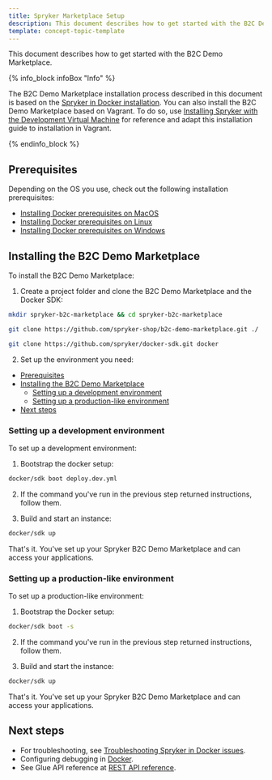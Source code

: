 ```yaml
---
title: Spryker Marketplace Setup
description: This document describes how to get started with the B2C Demo Marketplace.
template: concept-topic-template
---
```


This document describes how to get started with the B2C Demo Marketplace.

{% info_block infoBox "Info" %}

The B2C Demo Marketplace installation process described in this document is based on the [Spryker in Docker installation](/docs/scos/dev/setup/installing-spryker-with-docker/installing-spryker-with-docker.html). You can also install the B2C Demo Marketplace based on Vagrant. To do so, use [Installing Spryker with the Development Virtual Machine](/docs/scos/dev/developer-getting-started-guide.html) for reference and adapt this installation guide to installation in Vagrant.

{% endinfo_block %}

## Prerequisites

Depending on the OS you use, check out the following installation prerequisites:

- [Installing Docker prerequisites on MacOS](/docs/scos/dev/setup/installing-spryker-with-docker/docker-installation-prerequisites/installing-docker-prerequisites-on-macos.html)
- [Installing Docker prerequisites on Linux](/docs/scos/dev/setup/installing-spryker-with-docker/docker-installation-prerequisites/installing-docker-prerequisites-on-linux.html)
- [Installing Docker prerequisites on Windows](/docs/scos/dev/setup/installing-spryker-with-docker/docker-installation-prerequisites/installing-docker-prerequisites-on-windows-with-wsl2.html)

## Installing the B2C Demo Marketplace

To install the B2C Demo Marketplace:

1. Create a project folder and clone the B2C Demo Marketplace and the Docker SDK:

```bash
mkdir spryker-b2c-marketplace && cd spryker-b2c-marketplace

git clone https://github.com/spryker-shop/b2c-demo-marketplace.git ./

git clone https://github.com/spryker/docker-sdk.git docker
```

2. Set up the environment you need:

- [Prerequisites](#prerequisites)
- [Installing the B2C Demo Marketplace](#installing-the-b2c-demo-marketplace)
  - [Setting up a development environment](#setting-up-a-development-environment)
  - [Setting up a production-like environment](#setting-up-a-production-like-environment)
- [Next steps](#next-steps)

### Setting up a development environment

To set up a development environment:

1. Bootstrap the docker setup:

```bash
docker/sdk boot deploy.dev.yml
```

2. If the command you've run in the previous step returned instructions, follow them.

3. Build and start an instance:

```bash
docker/sdk up
```

That's it. You've set up your Spryker B2C Demo Marketplace and can access your applications.

### Setting up a production-like environment

To set up a production-like environment:

1. Bootstrap the Docker setup:

```bash
docker/sdk boot -s
```

2. If the command you've run in the previous step returned instructions, follow them.

3. Build and start the instance:

```bash
docker/sdk up
```

That's it. You've set up your Spryker B2C Demo Marketplace and can access your applications.

## Next steps

- For troubleshooting, see [Troubleshooting Spryker in Docker issues](/docs/scos/dev/troubleshooting/troubleshooting-spryker-in-docker-issues/troubleshooting-spryker-in-docker-issues.html).
- Configuring debugging in [Docker](/docs/scos/dev/the-docker-sdk/{{site.version}}/configuring-debugging-in-docker.html).
- See Glue API reference at [REST API reference](/docs/scos/dev/glue-api-guides/{{site.version}}/rest-api-reference.html).
